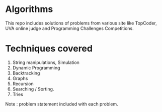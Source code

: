 
Algorithms
==========

This repo includes solutions of problems from various site like TopCoder, UVA online judge and Programming Challenges  Competitions.


Techniques covered
===================

1. String manipulations, Simulation
2. Dynamic Programming
3. Backtracking
4. Graphs
5. Recursion
6. Searching / Sorting.
7. Tries


Note : problem statement included with each problem. 
